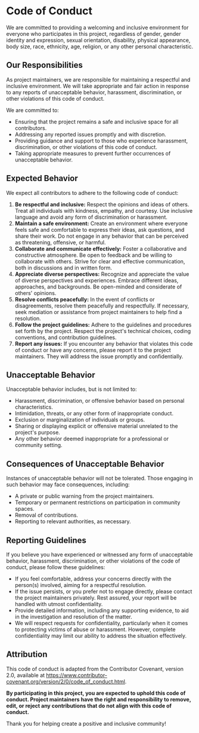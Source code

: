 # Code of Conduct

We are committed to providing a welcoming and inclusive environment for everyone who participates in this project, regardless of gender,
gender identity and expression, sexual orientation, disability, physical appearance, body size, race, ethnicity, age, religion, or any other personal characteristic.

## Our Responsibilities

As project maintainers, we are responsible for maintaining a respectful and inclusive environment. We will take appropriate and fair action in response to any reports of unacceptable behavior,
harassment, discrimination, or other violations of this code of conduct.

We are committed to:

- Ensuring that the project remains a safe and inclusive space for all contributors.
- Addressing any reported issues promptly and with discretion.
- Providing guidance and support to those who experience harassment, discrimination, or other violations of this code of conduct.
- Taking appropriate measures to prevent further occurrences of unacceptable behavior.

## Expected Behavior

We expect all contributors to adhere to the following code of conduct:

1. __Be respectful and inclusive:__ Respect the opinions and ideas of others. Treat all individuals with kindness, empathy, and courtesy. Use inclusive language and avoid any form of discrimination or harassment.
2. __Maintain a safe environment:__ Create an environment where everyone feels safe and comfortable to express their ideas, ask questions, and share their work. Do not engage in any behavior that can be perceived as threatening, offensive, or harmful.
3. __Collaborate and communicate effectively:__ Foster a collaborative and constructive atmosphere. Be open to feedback and be willing to collaborate with others. Strive for clear and effective communication, both in discussions and in written form.
4. __Appreciate diverse perspectives:__ Recognize and appreciate the value of diverse perspectives and experiences. Embrace different ideas, approaches, and backgrounds. Be open-minded and considerate of others' opinions.
5. __Resolve conflicts peacefully:__ In the event of conflicts or disagreements, resolve them peacefully and respectfully. If necessary, seek mediation or assistance from project maintainers to help find a resolution.
6. __Follow the project guidelines:__ Adhere to the guidelines and procedures set forth by the project. Respect the project's technical choices, coding conventions, and contribution guidelines.
7. __Report any issues:__ If you encounter any behavior that violates this code of conduct or have any concerns, please report it to the project maintainers. They will address the issue promptly and confidentially.

## Unacceptable Behavior

Unacceptable behavior includes, but is not limited to:

- Harassment, discrimination, or offensive behavior based on personal characteristics.
- Intimidation, threats, or any other form of inappropriate conduct.
- Exclusion or marginalization of individuals or groups.
- Sharing or displaying explicit or offensive material unrelated to the project's purpose.
- Any other behavior deemed inappropriate for a professional or community setting.

## Consequences of Unacceptable Behavior

Instances of unacceptable behavior will not be tolerated. Those engaging in such behavior may face consequences, including:

- A private or public warning from the project maintainers.
- Temporary or permanent restrictions on participation in community spaces.
- Removal of contributions.
- Reporting to relevant authorities, as necessary.

## Reporting Guidelines

If you believe you have experienced or witnessed any form of unacceptable behavior, harassment, discrimination, or other violations of the code of conduct, please follow these guidelines:

- If you feel comfortable, address your concerns directly with the person(s) involved, aiming for a respectful resolution.
- If the issue persists, or you prefer not to engage directly, please contact the project maintainers privately. Rest assured, your report will be handled with utmost confidentiality.
- Provide detailed information, including any supporting evidence, to aid in the investigation and resolution of the matter.
- We will respect requests for confidentiality, particularly when it comes to protecting victims of abuse or harassment. However, complete confidentiality may limit our ability to address the situation effectively.

## Attribution

This code of conduct is adapted from the Contributor Covenant, version 2.0, available at <https://www.contributor-covenant.org/version/2/0/code_of_conduct.html>.

__By participating in this project, you are expected to uphold this code of conduct. Project maintainers have the right and responsibility to remove, edit,
or reject any contributions that do not align with this code of conduct.__

Thank you for helping create a positive and inclusive community!
